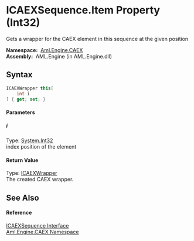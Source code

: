 ICAEXSequence.Item Property (Int32)
===================================
Gets a wrapper for the CAEX element in this sequence at the given position

  **Namespace:**  [Aml.Engine.CAEX][1]  
  **Assembly:**  AML.Engine (in AML.Engine.dll)

Syntax
------

```csharp
ICAEXWrapper this[
	int i
] { get; set; }
```

#### Parameters

##### *i*
Type: [System.Int32][2]  
index position of the element

#### Return Value
Type: [ICAEXWrapper][3]  
The created CAEX wrapper.

See Also
--------

#### Reference
[ICAEXSequence Interface][4]  
[Aml.Engine.CAEX Namespace][1]  

[1]: ../README.md
[2]: https://docs.microsoft.com/dotnet/api/system.int32
[3]: ../ICAEXWrapper/README.md
[4]: README.md
[5]: https://www.automationml.org
[6]: ../../icons/logoShade.png